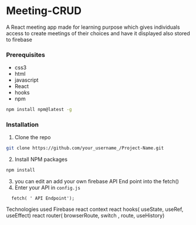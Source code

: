 # Meeting-CRUD
A React meeting app made for learning purpose which gives individuals access to create meetings of their choices and have it displayed also stored to firebase  

### Prerequisites
* css3
* html
* javascript
* React 
* hooks
* npm
```sh
npm install npm@latest -g
```

### Installation

1. Clone the repo
```sh
git clone https://github.com/your_username_/Project-Name.git
```
2. Install NPM packages
```sh
npm install
```
3. you can edit an add your own firebase API End point into the fetch()
4. Enter your API in `config.js`
```JS
  fetch( ' API Endpoint');
```


Technologies used 
Firebase
react
context
react hooks( useState, useRef, useEffect)
react router( browserRoute, switch , route, useHistory)
